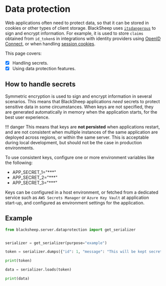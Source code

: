 # Data protection

Web applications often need to protect data, so that it can be stored in
cookies or other types of client storage. BlackSheep uses
[`itsdangerous`](https://pypi.org/project/itsdangerous/) to sign and encrypt
information. For example, it is used to store `claims` obtained from
`id_token`s in integrations with identity providers using [OpenID
Connect](authentication.md#oidc), or when handling [session
cookies](sessions.md).

This page covers:

- [X] Handling secrets.
- [X] Using data protection features.

## How to handle secrets

Symmetric encryption is used to sign and encrypt information in several
scenarios. This means that BlackSheep applications _need_ secrets to protect
sensitive data in some circumstances. When keys are not specified, they are
generated automatically in memory when the application starts, for the best
user experience.

!!! danger
    This means that keys are **not persisted** when applications
    restart, and are not consistent when multiple instances of the same
    application are deployed across regions, or within the same server. This is
    acceptable during local development, but should not be the case in
    production environments.

To use consistent keys, configure one or more environment variables like the
following:

- APP_SECRET_1="***"
- APP_SECRET_2="***"
- APP_SECRET_3="***"

Keys can be configured in a host environment, or fetched from a dedicated
service such as `AWS Secrets Manager` or `Azure Key Vault` at application
start-up, and configured as environment settings for the application.

## Example

```python
from blacksheep.server.dataprotection import get_serializer


serializer = get_serializer(purpose="example")

token = serializer.dumps({"id": 1, "message": "This will be kept secret"})

print(token)

data = serializer.loads(token)

print(data)
```
